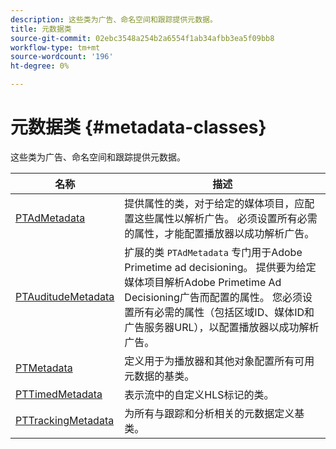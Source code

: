 ```yaml
---
description: 这些类为广告、命名空间和跟踪提供元数据。
title: 元数据类
source-git-commit: 02ebc3548a254b2a6554f1ab34afbb3ea5f09bb8
workflow-type: tm+mt
source-wordcount: '196'
ht-degree: 0%

---
```


# 元数据类 {#metadata-classes}

这些类为广告、命名空间和跟踪提供元数据。

| **名称** | **描述** |
|---|---|
| [PTAdMetadata](https://help.adobe.com/en_US/primetime/api/psdk/appledoc/Classes/PTAdMetadata.html) | 提供属性的类，对于给定的媒体项目，应配置这些属性以解析广告。 必须设置所有必需的属性，才能配置播放器以成功解析广告。 |
| [PTAuditudeMetadata](https://help.adobe.com/en_US/primetime/api/psdk/appledoc/Classes/PTAuditudeMetadata.html) | 扩展的类 `PTAdMetadata` 专门用于Adobe Primetime ad decisioning。 提供要为给定媒体项目解析Adobe Primetime Ad Decisioning广告而配置的属性。 您必须设置所有必需的属性（包括区域ID、媒体ID和广告服务器URL），以配置播放器以成功解析广告。 |
| [PTMetadata](https://help.adobe.com/en_US/primetime/api/psdk/appledoc/Classes/PTMetadata.html) | 定义用于为播放器和其他对象配置所有可用元数据的基类。 |
| [PTTimedMetadata](https://help.adobe.com/en_US/primetime/api/psdk/appledoc/Classes/PTTimedMetadata.html) | 表示流中的自定义HLS标记的类。 |
| [PTTrackingMetadata](https://help.adobe.com/en_US/primetime/api/psdk/appledoc/Classes/PTTrackingMetadata.html) | 为所有与跟踪和分析相关的元数据定义基类。 |
